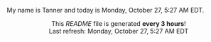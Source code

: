 My name is Tanner and today is Monday, October 27, 5:27 AM EDT.

<p align="center">This <i>README</i> file is generated <b>every 3 hours</b>!</br>Last refresh: Monday, October 27, 5:27 AM EDT<br /></p>
